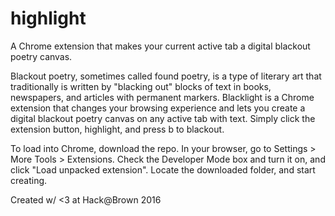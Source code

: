 # highlight
A Chrome extension that makes your current active tab a digital blackout poetry canvas.

Blackout poetry, sometimes called found poetry, is a type of literary art that traditionally is written by "blacking out" blocks of text in books, newspapers, and articles with permanent markers. Blacklight is a Chrome extension that changes your browsing experience and lets you create a digital blackout poetry canvas on any active tab with text. Simply click the extension button, highlight, and press b to blackout.

To load into Chrome, download the repo. In your browser, go to Settings > More Tools > Extensions. Check the Developer Mode box and turn it on, and click "Load unpacked extension". Locate the downloaded folder, and start creating.

Created w/ <3 at Hack@Brown 2016